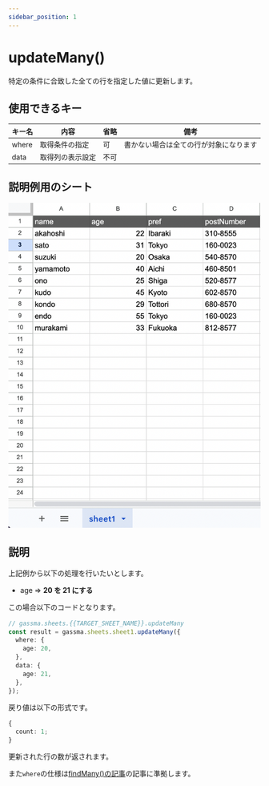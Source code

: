 ```yaml
---
sidebar_position: 1
---
```


# updateMany()

特定の条件に合致した全ての行を指定した値に更新します。

## 使用できるキー

| キー名 | 内容             | 省略 | 備考                                   |
| ------ | ---------------- | ---- | -------------------------------------- |
| where  | 取得条件の指定   | 可   | 書かない場合は全ての行が対象になります |
| data   | 取得列の表示設定 | 不可 |

## 説明例用のシート

![説明用シート](../../img/exampleSheet.png)

## 説明

上記例から以下の処理を行いたいとします。

- age => **20 を 21 にする**

この場合以下のコードとなります。

```ts
// gassma.sheets.{{TARGET_SHEET_NAME}}.updateMany
const result = gassma.sheets.sheet1.updateMany({
  where: {
    age: 20,
  },
  data: {
    age: 21,
  },
});
```

戻り値は以下の形式です。

```ts
{
  count: 1;
}
```

更新された行の数が返されます。

また`where`の仕様は[findMany()の記事](../Read/findMany)の記事に準拠します。

